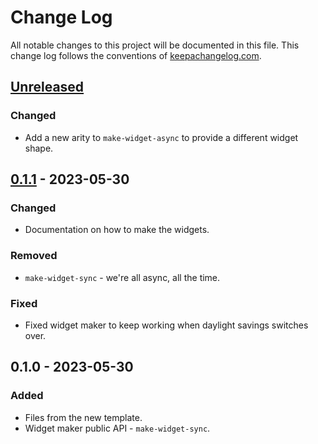 # Change Log
All notable changes to this project will be documented in this file. This change log follows the conventions of [keepachangelog.com](http://keepachangelog.com/).

## [Unreleased]
### Changed
- Add a new arity to `make-widget-async` to provide a different widget shape.

## [0.1.1] - 2023-05-30
### Changed
- Documentation on how to make the widgets.

### Removed
- `make-widget-sync` - we're all async, all the time.

### Fixed
- Fixed widget maker to keep working when daylight savings switches over.

## 0.1.0 - 2023-05-30
### Added
- Files from the new template.
- Widget maker public API - `make-widget-sync`.

[Unreleased]: https://sourcehost.site/your-name/aloop/compare/0.1.1...HEAD
[0.1.1]: https://sourcehost.site/your-name/aloop/compare/0.1.0...0.1.1
